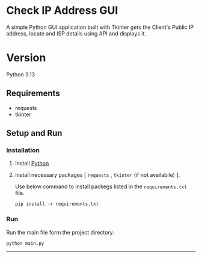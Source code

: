 # Check IP Address GUI
  
  A simple Python GUI application built with Tkinter gets the Client's Public IP address, locate and ISP details using API and displays it.

# Version
  
  Python 3.13

## Requirements
   * requests
   * tkinter


## Setup and Run

### Installation
  1. Install [Python](https://www.python.org/downloads/ "Python Download Page")
  2. Install necessary packages [ `requests` , `tkinter` (if not availabile) ].
    
     Use below command to install packegs listed in the `requirements.txt` file.

     `pip install -r requirements.txt`

### Run

  Run the main file form the project directory.

  `python main.py`


---
